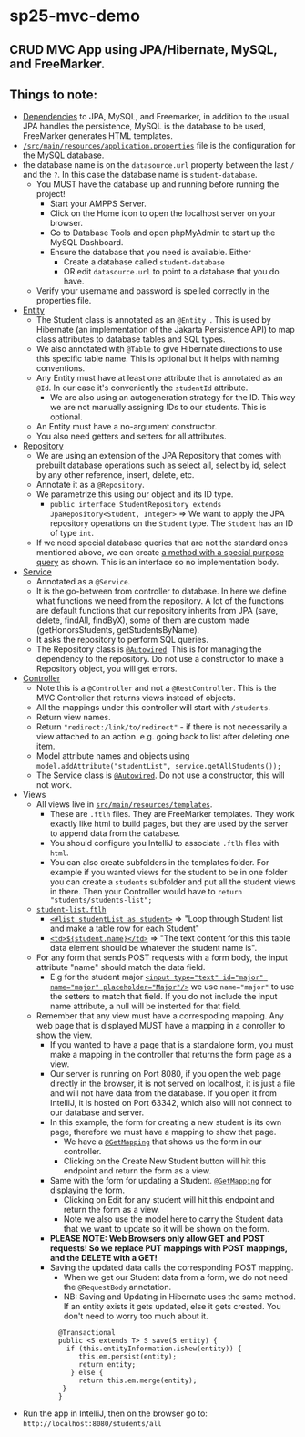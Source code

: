 # sp25-mvc-demo
## CRUD MVC App using JPA/Hibernate, MySQL, and FreeMarker.
## Things to note:
- [Dependencies](https://github.com/uncg-csc340/sp25-mvc-demo/blob/03e5c2c8f477329a66891a4649d9df9d12358f7f/pom.xml#L32) to JPA, MySQL, and Freemarker, in addition to the usual. JPA handles the persistence, MySQL is the database to be used, FreeMarker generates HTML templates.
- [`/src/main/resources/application.properties`](https://github.com/uncg-csc340/sp25-mvc-demo/blob/03e5c2c8f477329a66891a4649d9df9d12358f7f/src/main/resources/application.properties) file  is the configuration for the MySQL database.
- the database name is on the `datasource.url` property between the last `/` and the `?`. In this case the database name is `student-database`.
  - You MUST have the database up and running before running the project! 
    - Start your AMPPS Server.
    - Click on the Home icon to open the localhost server on your browser.
    - Go to Database Tools and open phpMyAdmin to start up the MySQL Dashboard.
    - Ensure the database that you need is available. Either
      - Create a database called `student-database`
      - OR edit `datasource.url` to point to a database that you do have.
  - Verify your username and password is spelled correctly in the properties file.
- [Entity](https://github.com/uncg-csc340/sp25-mvc-demo/blob/03e5c2c8f477329a66891a4649d9df9d12358f7f/src/main/java/com/csc340/mvc_demo/student/Student.java#L5)
  - The Student class is annotated as an `@Entity `. This is used by Hibernate (an implementation of the Jakarta Persistence API) to map class attributes to database tables and SQL types.
  - We also annotated with `@Table` to give Hibernate directions to use this specific table name. This is optional but it helps with naming conventions.
  - Any Entity must have at least one attribute that is annotated as an `@Id`. In our case it's conveniently the `studentId` attribute.
    - We are also using an autogeneration strategy for the ID. This way we are not manually assigning IDs to our students. This is optional.
  - An Entity must have a no-argument constructor.
  - You also need getters and setters for all attributes.
- [Repository](https://github.com/uncg-csc340/sp25-mvc-demo/blob/03e5c2c8f477329a66891a4649d9df9d12358f7f/src/main/java/com/csc340/mvc_demo/student/StudentRepository.java#L12)
  - We are using an extension of the JPA Repository that comes with prebuilt database operations such as select all, select by id, select by any other reference, insert, delete, etc.
  - Annotate it as a `@Repository`.
  - We parametrize this using our object and its ID type.
    - `public interface StudentRepository extends JpaRepository<Student, Integer>` => We want to apply the JPA repository operations on the `Student` type. The `Student` has an ID of type `int`.
  - If we need special database queries that are not the standard ones mentioned above, we can create [a method with a special purpose query](https://github.com/uncg-csc340/sp25-mvc-demo/blob/03e5c2c8f477329a66891a4649d9df9d12358f7f/src/main/java/com/csc340/mvc_demo/student/StudentRepository.java#L20) as shown. This is an interface so no implementation body.
- [Service](https://github.com/uncg-csc340/sp25-mvc-demo/blob/03e5c2c8f477329a66891a4649d9df9d12358f7f/src/main/java/com/csc340/mvc_demo/student/StudentService.java#L12)
  - Annotated as a `@Service`.
  - It is the go-between from controller to database. In here we define what functions we need from the repository. A lot of the functions are default functions that our repository inherits from JPA (save, delete, findAll, findByX), some of them are custom made (getHonorsStudents, getStudentsByName).
  - It asks the repository to perform SQL queries.
  - The Repository class is [`@Autowired`](https://github.com/uncg-csc340/sp25-mvc-demo/blob/03e5c2c8f477329a66891a4649d9df9d12358f7f/src/main/java/com/csc340/mvc_demo/student/StudentService.java#L15). This is for managing the dependency to the repository. Do not use a constructor to make a Repository object, you will get errors.
- [Controller](https://github.com/uncg-csc340/sp25-mvc-demo/blob/03e5c2c8f477329a66891a4649d9df9d12358f7f/src/main/java/com/csc340/mvc_demo/student/StudentController.java#L16)
  - Note this is a `@Controller` and not a `@RestController`. This is the MVC Controller that returns views instead of objects.
  - All the mappings under this controller will start with `/students`.
  - Return view names.
  - Return `"redirect:/link/to/redirect"` - if there is not necessarily a view attached to an action. e.g. going back to list after deleting one item.
  - Model attribute names and objects using `model.addAttribute("studentList", service.getAllStudents());` 
  - The Service class is [`@Autowired`](https://github.com/uncg-csc340/sp25-mvc-demo/blob/03e5c2c8f477329a66891a4649d9df9d12358f7f/src/main/java/com/csc340/mvc_demo/student/StudentController.java#L20). Do not use a constructor, this will not work.
- Views
  - All views live in [`src/main/resources/templates`](https://github.com/uncg-csc340/sp25-mvc-demo/tree/03e5c2c8f477329a66891a4649d9df9d12358f7f/src/main/resources/templates).
     - These are `.ftlh` files. They are FreeMarker templates. They work exactly like html to build pages, but they are used by the server to append data from the database.
     - You should configure you IntelliJ to associate `.ftlh` files with `html`.
     - You can also create subfolders in the templates folder. For example if you wanted views for the student to be in one folder you can create a `students` subfolder and put all the student views in there. Then your Controller would have to `return "students/students-list";` 
  - [`student-list.ftlh`](https://github.com/uncg-csc340/sp25-mvc-demo/blob/03e5c2c8f477329a66891a4649d9df9d12358f7f/src/main/resources/templates/student-list.ftlh)
    - [`<#list studentList as student>`](https://github.com/uncg-csc340/sp25-mvc-demo/blob/03e5c2c8f477329a66891a4649d9df9d12358f7f/src/main/resources/templates/student-list.ftlh#L51C8-L51C39) => "Loop through Student list and make a table row for each Student"
    - [`<td>${student.name}</td>`](https://github.com/uncg-csc340/sp25-mvc-demo/blob/03e5c2c8f477329a66891a4649d9df9d12358f7f/src/main/resources/templates/student-list.ftlh#L56C13-L56C37) => "The text content for this this table data element should be whatever the student name is".
  - For any form that sends POST requests with a form body, the input attribute "name" should match the data field.
    - E.g for the student major [`<input type="text" id="major" name="major" placeholder="Major"/>`](https://github.com/uncg-csc340/sp25-mvc-demo/blob/03e5c2c8f477329a66891a4649d9df9d12358f7f/src/main/resources/templates/student-create.ftlh#L39) we use `name="major"` to use the setters to match that field. If you do not include the input name attribute, a null will be insterted for that field.
  - Remember that any view must have a correspoding mapping. Any web page that is displayed MUST have a mapping in a conroller to show the view.
    - If you wanted to have a page that is a standalone form, you must make a mapping in the controller that returns the form page as a view.
    - Our server is running on Port 8080, if you open the web page directly in the browser, it is not served on localhost, it is just a file and will not have data from the database. If you open it from IntelliJ, it is hosted on Port 63342, which also will not connect to our database and server.
    - In this example, the form for creating a new student is its own page, therefore we must have a mapping to show that page.
      - We have a [`@GetMapping`](https://github.com/uncg-csc340/sp25-mvc-demo/blob/03e5c2c8f477329a66891a4649d9df9d12358f7f/src/main/java/com/csc340/mvc_demo/student/StudentController.java#L104) that shows us the form in our controller.
      - Clicking on the Create New Student button will hit this endpoint and return the form as a view.
    - Same with the form for updating a Student. [`@GetMapping`](https://github.com/uncg-csc340/sp25-mvc-demo/blob/03e5c2c8f477329a66891a4649d9df9d12358f7f/src/main/java/com/csc340/mvc_demo/student/StudentController.java#L136) for displaying the form.
      - Clicking on Edit for any student will hit this endpoint and return the form as a view.
      - Note we also use the model here to carry the Student data that we want to update so it will be shown on the form.
    - **PLEASE NOTE: Web Browsers only allow GET and POST requests! So we replace PUT mappings with POST mappings, and the DELETE with a GET!**
    - Saving the updated data calls the corresponding POST mapping.
      - When we get our Student data from a form, we do not need the `@RequestBody` annotation.
      - NB: Saving and Updating in Hibernate uses the same method. If an entity exists it gets updated, else it gets created. You don't need to worry too much about it.
       ```
         @Transactional
         public <S extends T> S save(S entity) {
           if (this.entityInformation.isNew(entity)) {
              this.em.persist(entity);
              return entity;
            } else {
              return this.em.merge(entity);
          }
         }
        ```
- Run the app in IntelliJ, then on the browser go to: `http://localhost:8080/students/all`

